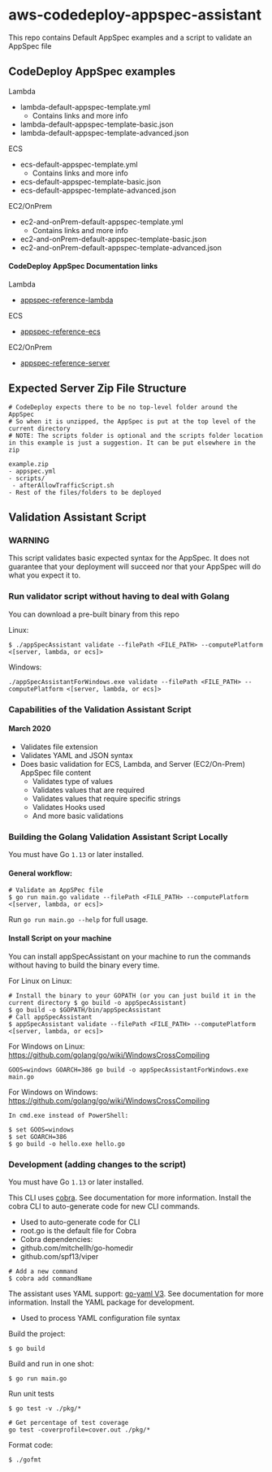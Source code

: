 # aws-codedeploy-appspec-assistant
This repo contains Default AppSpec examples and a script to validate an AppSpec file

## CodeDeploy AppSpec examples

Lambda

* lambda-default-appspec-template.yml
  * Contains links and more info
* lambda-default-appspec-template-basic.json
* lambda-default-appspec-template-advanced.json

ECS

* ecs-default-appspec-template.yml
  * Contains links and more info
* ecs-default-appspec-template-basic.json
* ecs-default-appspec-template-advanced.json

EC2/OnPrem

* ec2-and-onPrem-default-appspec-template.yml
  * Contains links and more info
* ec2-and-onPrem-default-appspec-template-basic.json
* ec2-and-onPrem-default-appspec-template-advanced.json

#### CodeDeploy AppSpec Documentation links

Lambda
* [appspec-reference-lambda](https://docs.aws.amazon.com/codedeploy/latest/userguide/reference-appspec-file.html#appspec-reference-lambda)

ECS
* [appspec-reference-ecs](https://docs.aws.amazon.com/codedeploy/latest/userguide/reference-appspec-file.html#appspec-reference-ecs)

EC2/OnPrem
* [appspec-reference-server](https://docs.aws.amazon.com/codedeploy/latest/userguide/reference-appspec-file.html#appspec-reference-server)

## Expected Server Zip File Structure

```
# CodeDeploy expects there to be no top-level folder around the AppSpec 
# So when it is unzipped, the AppSpec is put at the top level of the current directory
# NOTE: The scripts folder is optional and the scripts folder location in this example is just a suggestion. It can be put elsewhere in the zip

example.zip
- appspec.yml
- scripts/
 - afterAllowTrafficScript.sh
- Rest of the files/folders to be deployed
```

## Validation Assistant Script

### **WARNING**

This script validates basic expected syntax for the AppSpec. It does not guarantee that your deployment will succeed nor that your AppSpec will do what you expect it to.

### Run validator script without having to deal with Golang

You can download a pre-built binary from this repo

Linux:
```
$ ./appSpecAssistant validate --filePath <FILE_PATH> --computePlatform <[server, lambda, or ecs]>
```

Windows:
```
./appSpecAssistantForWindows.exe validate --filePath <FILE_PATH> --computePlatform <[server, lambda, or ecs]>
```

### Capabilities of the Validation Assistant Script

#### March 2020

* Validates file extension
* Validates YAML and JSON syntax
* Does basic validation for ECS, Lambda, and Server (EC2/On-Prem) AppSpec file content
  * Validates type of values
  * Validates values that are required
  * Validates values that require specific strings
  * Validates Hooks used
  * And more basic validations

### Building the Golang Validation Assistant Script Locally

You must have Go `1.13` or later installed.

#### General workflow:

```
# Validate an AppSPec file
$ go run main.go validate --filePath <FILE_PATH> --computePlatform <[server, lambda, or ecs]>
```

Run `go run main.go --help` for full usage.

#### Install Script on your machine

You can install appSpecAssistant on your machine to run the commands without having to build the binary every time.

For Linux on Linux:
```
# Install the binary to your GOPATH (or you can just build it in the current directory $ go build -o appSpecAssistant)
$ go build -o $GOPATH/bin/appSpecAssistant
# Call appSpecAssistant
$ appSpecAssistant validate --filePath <FILE_PATH> --computePlatform <[server, lambda, or ecs]>
```

For Windows on Linux:
https://github.com/golang/go/wiki/WindowsCrossCompiling
```
GOOS=windows GOARCH=386 go build -o appSpecAssistantForWindows.exe main.go
```

For Windows on Windows:
https://github.com/golang/go/wiki/WindowsCrossCompiling
```
In cmd.exe instead of PowerShell:

$ set GOOS=windows
$ set GOARCH=386
$ go build -o hello.exe hello.go
```

### Development (adding changes to the script)

You must have Go `1.13` or later installed.

This CLI uses [cobra](https://github.com/spf13/cobra). See documentation for more information. Install the cobra CLI to auto-generate code for new CLI commands.
* Used to auto-generate code for CLI
* root.go is the default file for Cobra
* Cobra dependencies:
 * github.com/mitchellh/go-homedir
 * github.com/spf13/viper

```
# Add a new command
$ cobra add commandName
```

The assistant uses YAML support: [go-yaml V3](https://github.com/go-yaml/yaml/tree/v3). See documentation for more information. Install the YAML package for development.
* Used to process YAML configuration file syntax

Build the project:

```
$ go build
```

Build and run in one shot:

```
$ go run main.go
```

Run unit tests

```
$ go test -v ./pkg/*

# Get percentage of test coverage
go test -coverprofile=cover.out ./pkg/*
```

Format code:

```
$ ./gofmt
```

